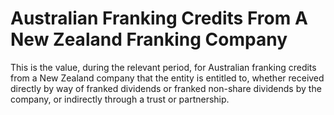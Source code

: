 # Australian Franking Credits From A New Zealand Franking Company
This is the value, during the relevant period, for Australian franking credits from a New Zealand company that the entity is entitled to, whether received directly by way of franked dividends or franked non-share dividends by the company, or indirectly through a trust or partnership.